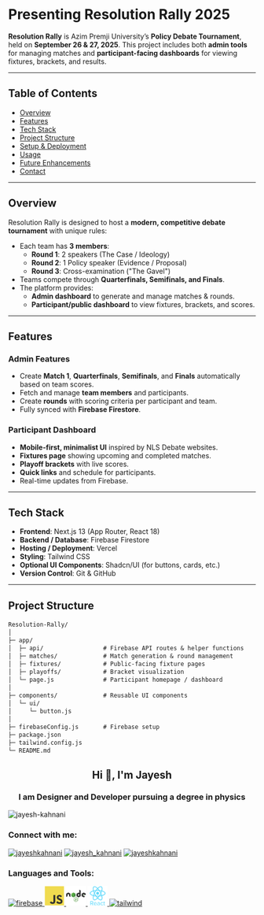 # Presenting Resolution Rally 2025

**Resolution Rally** is Azim Premji University’s **Policy Debate Tournament**, held on **September 26 & 27, 2025**. This project includes both **admin tools** for managing matches and **participant-facing dashboards** for viewing fixtures, brackets, and results.

---

## Table of Contents

- [Overview](#overview)
- [Features](#features)
- [Tech Stack](#tech-stack)
- [Project Structure](#project-structure)
- [Setup & Deployment](#setup--deployment)
- [Usage](#usage)
- [Future Enhancements](#future-enhancements)
- [Contact](#contact)

---

## Overview

Resolution Rally is designed to host a **modern, competitive debate tournament** with unique rules:

- Each team has **3 members**:
  - **Round 1**: 2 speakers (The Case / Ideology)
  - **Round 2**: 1 Policy speaker (Evidence / Proposal)
  - **Round 3**: Cross-examination ("The Gavel")
- Teams compete through **Quarterfinals, Semifinals, and Finals**.
- The platform provides:
  - **Admin dashboard** to generate and manage matches & rounds.
  - **Participant/public dashboard** to view fixtures, brackets, and scores.

---

## Features

### Admin Features

- Create **Match 1**, **Quarterfinals**, **Semifinals**, and **Finals** automatically based on team scores.
- Fetch and manage **team members** and participants.
- Create **rounds** with scoring criteria per participant and team.
- Fully synced with **Firebase Firestore**.

### Participant Dashboard

- **Mobile-first, minimalist UI** inspired by NLS Debate websites.
- **Fixtures page** showing upcoming and completed matches.
- **Playoff brackets** with live scores.
- **Quick links** and schedule for participants.
- Real-time updates from Firebase.

---

## Tech Stack

- **Frontend**: Next.js 13 (App Router, React 18)
- **Backend / Database**: Firebase Firestore
- **Hosting / Deployment**: Vercel
- **Styling**: Tailwind CSS
- **Optional UI Components**: Shadcn/UI (for buttons, cards, etc.)
- **Version Control**: Git & GitHub

---

## Project Structure

```text
Resolution-Rally/
│
├─ app/
│  ├─ api/                 # Firebase API routes & helper functions
│  ├─ matches/             # Match generation & round management
│  ├─ fixtures/            # Public-facing fixture pages
│  ├─ playoffs/            # Bracket visualization
│  └─ page.js              # Participant homepage / dashboard
│
├─ components/             # Reusable UI components
│  └─ ui/
│     └─ button.js
│
├─ firebaseConfig.js       # Firebase setup
├─ package.json
├─ tailwind.config.js
└─ README.md
```
<h2 align="center">Hi 👋, I'm Jayesh</h1>
<h3 align="center">I am Designer and Developer pursuing a degree in physics</h3>

<p align="left"> <img src="https://komarev.com/ghpvc/?username=jayesh-kahnani&label=Profile%20views&color=0e75b6&style=flat" alt="jayesh-kahnani" /> </p>

<h3 align="left">Connect with me:</h3>
<p align="left">
<a href="https://linkedin.com/in/jayeshkahnani" target="blank"><img align="center" src="https://raw.githubusercontent.com/rahuldkjain/github-profile-readme-generator/master/src/images/icons/Social/linked-in-alt.svg" alt="jayeshkahnani" height="30" width="40" /></a>
<a href="https://instagram.com/jayesh_kahnani" target="blank"><img align="center" src="https://raw.githubusercontent.com/rahuldkjain/github-profile-readme-generator/master/src/images/icons/Social/instagram.svg" alt="jayesh_kahnani" height="30" width="40" /></a>
<a href="https://www.behance.net/jayeshkahnani" target="blank"><img align="center" src="https://raw.githubusercontent.com/rahuldkjain/github-profile-readme-generator/master/src/images/icons/Social/behance.svg" alt="jayeshkahnani" height="30" width="40" /></a>
</p>

<h3 align="left">Languages and Tools:</h3>
<p align="left"> <a href="https://firebase.google.com/" target="_blank" rel="noreferrer"> <img src="https://www.vectorlogo.zone/logos/firebase/firebase-icon.svg" alt="firebase" width="40" height="40"/> </a> <a href="https://developer.mozilla.org/en-US/docs/Web/JavaScript" target="_blank" rel="noreferrer"> <img src="https://raw.githubusercontent.com/devicons/devicon/master/icons/javascript/javascript-original.svg" alt="javascript" width="40" height="40"/> </a> <a href="https://nodejs.org" target="_blank" rel="noreferrer"> <img src="https://raw.githubusercontent.com/devicons/devicon/master/icons/nodejs/nodejs-original-wordmark.svg" alt="nodejs" width="40" height="40"/> </a> <a href="https://reactjs.org/" target="_blank" rel="noreferrer"> <img src="https://raw.githubusercontent.com/devicons/devicon/master/icons/react/react-original-wordmark.svg" alt="react" width="40" height="40"/> </a> <a href="https://tailwindcss.com/" target="_blank" rel="noreferrer"> <img src="https://www.vectorlogo.zone/logos/tailwindcss/tailwindcss-icon.svg" alt="tailwind" width="40" height="40"/> </a> </p>

